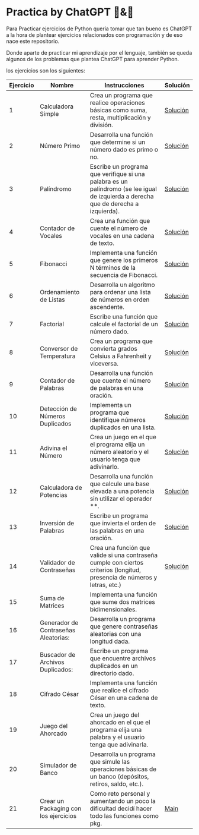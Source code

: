# Practica by ChatGPT 🐍&🤖

Para Practicar ejercicios de Python quería tomar que tan bueno es ChatGPT a la hora de plantear ejercicios relacionados con programación y de eso nace este repositorio.

Donde aparte de practicar mi aprendizaje por el lenguaje, también se queda algunos de los problemas que plantea ChatGPT para aprender Python.

los ejercicios son los siguientes:

|Ejercicio  |Nombre |Instrucciones  |Solución   |
|----       |----    |----           |----    |
|1|Calculadora Simple|Crea un programa que realice operaciones básicas como suma, resta, multiplicación y división.|[Solución](./pkg/ex1_calculadora.py)|
|2|Número Primo|Desarrolla una función que determine si un número dado es primo o no.|[Solución](./pkg/ex2_primo.py)|
|3|Palíndromo|Escribe un programa que verifique si una palabra es un palíndromo (se lee igual de izquierda a derecha que de derecha a izquierda).|[Solución](./pkg/ex3_palindromo.py)|
|4|Contador de Vocales|Crea una función que cuente el número de vocales en una cadena de texto.|[Solución](./pkg/ex4_count_vocales.py)|
|5|Fibonacci|Implementa una función que genere los primeros N términos de la secuencia de Fibonacci.|[Solución](./pkg/ex5_Fibonacci.py)|
|6|Ordenamiento de Listas |Desarrolla un algoritmo para ordenar una lista de números en orden ascendente.|[Solución](./pkg/ex6_Ordenamiento.py)|
|7|Factorial  |Escribe una función que calcule el factorial de un número dado.|[Solución](./pkg/ex7_Factorial.py)|
|8|Conversor de Temperatura|Crea un programa que convierta grados Celsius a Fahrenheit y viceversa.|[Solución](./pkg/ex8_Temperatura.py)|
|9|Contador de Palabras |Desarrolla una función que cuente el número de palabras en una oración.|[Solución](./pkg/ex9_contador_palabras.py)|
|10|Detección de Números Duplicados|Implementa un programa que identifique números duplicados en una lista.|[Solución](./pkg/ex10_detencion_numero.py)|
|11|Adivina el Número|Crea un juego en el que el programa elija un número aleatorio y el usuario tenga que adivinarlo.|[Solución](./pkg/ex11_adivina_numero.py)|
|12|Calculadora de Potencias|Desarrolla una función que calcule una base elevada a una potencia sin utilizar el operador **.|[Solución](./pkg/ex12_calculadora_potencias.py)|
|13|Inversión de Palabras|Escribe un programa que invierta el orden de las palabras en una oración.|[Solución](./pkg/ex13_inversion_palabras.py)|
|14|Validador de Contraseñas|Crea una función que valide si una contraseña cumple con ciertos criterios (longitud, presencia de números y letras, etc.)|[Solución](./pkg/ex14_validador_contrasena.py)|
|15|Suma de Matrices|Implementa una función que sume dos matrices bidimensionales.||
|16|Generador de Contraseñas Aleatorias:|Desarrolla un programa que genere contraseñas aleatorias con una longitud dada.||
|17|Buscador de Archivos Duplicados:|Escribe un programa que encuentre archivos duplicados en un directorio dado.||
|18|Cifrado César|Implementa una función que realice el cifrado César en una cadena de texto.||
|19|Juego del Ahorcado|Crea un juego del ahorcado en el que el programa elija una palabra y el usuario tenga que adivinarla.||
|20|Simulador de Banco|Desarrolla un programa que simule las operaciones básicas de un banco (depósitos, retiros, saldo, etc.).||
|21| Crear un Packaging con los ejercicios| Como reto personal y aumentando un poco la dificultad decidí hacer todo las funciones como pkg.| [Main](./main.py)|
